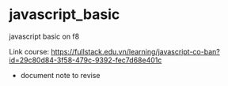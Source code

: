 # javascript_basic

javascript basic on f8

Link course: https://fullstack.edu.vn/learning/javascript-co-ban?id=29c80d84-3f58-479c-9392-fec7d68e401c

- document note to revise
